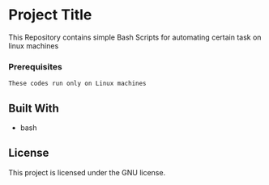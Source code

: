 # Project Title

This Repository contains simple Bash Scripts for automating certain task on linux machines

### Prerequisites

```
These codes run only on Linux machines
```
## Built With

* bash

## License

This project is licensed under the GNU license.
